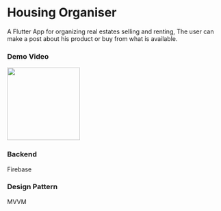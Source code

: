 # Housing Organiser

A Flutter App for organizing real estates selling and renting, The user can make a post about his product or buy from what is available.

### Demo Video
<a href="https://youtu.be/j4xNA7GwT2s?si=yBQzMbZxKteoZIKO"><img src="https://upload.wikimedia.org/wikipedia/commons/thumb/e/e1/Logo_of_YouTube_%282015-2017%29.svg/2560px-Logo_of_YouTube_%282015-2017%29.svg.png" width="170"></img></a>


### Backend

Firebase

### Design Pattern

MVVM
